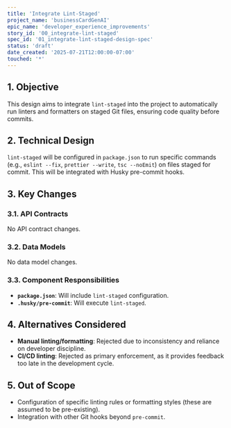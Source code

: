 ```yaml
---
title: 'Integrate Lint-Staged'
project_name: 'businessCardGenAI'
epic_name: 'developer_experience_improvements'
story_id: '00_integrate-lint-staged'
spec_id: '01_integrate-lint-staged-design-spec'
status: 'draft'
date_created: '2025-07-21T12:00:00-07:00'
touched: '*'
---
```


## 1. Objective

This design aims to integrate `lint-staged` into the project to automatically run linters and formatters on staged Git files, ensuring code quality before commits.

## 2. Technical Design

`lint-staged` will be configured in `package.json` to run specific commands (e.g., `eslint --fix`, `prettier --write`, `tsc --noEmit`) on files staged for commit. This will be integrated with Husky pre-commit hooks.

## 3. Key Changes

### 3.1. API Contracts

No API contract changes.

### 3.2. Data Models

No data model changes.

### 3.3. Component Responsibilities

- **`package.json`**: Will include `lint-staged` configuration.
- **`.husky/pre-commit`**: Will execute `lint-staged`.

## 4. Alternatives Considered

- **Manual linting/formatting**: Rejected due to inconsistency and reliance on developer discipline.
- **CI/CD linting**: Rejected as primary enforcement, as it provides feedback too late in the development cycle.

## 5. Out of Scope

- Configuration of specific linting rules or formatting styles (these are assumed to be pre-existing).
- Integration with other Git hooks beyond `pre-commit`.
